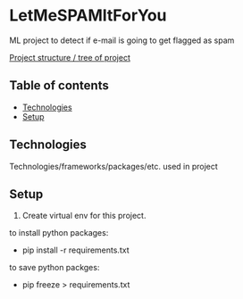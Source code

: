 # LetMeSPAMItForYou
ML project to detect if e-mail is going to get flagged as spam

[Project structure / tree of project](./DIRECTORY.md)

## Table of contents
* [Technologies](#technologies)
* [Setup](#setup)

## Technologies
Technologies/frameworks/packages/etc. used in project

## Setup
1) Create virtual env for this project. <br>

to install python packages:<br>
- pip install -r requirements.txt

to save python packges:<br>
- pip freeze > requirements.txt
